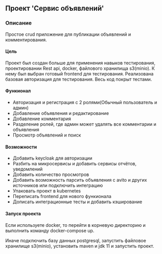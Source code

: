<h2>Проект 'Сервис объявлений'</h2>

<h3>Описание</h3>
<p>Простое crud приложение для публикации объявлений и комментирования.</p>
<h4>Цель</h4>
Проект был создан больше для применения навыков тестирования, проектировании Rest api, docker, файлового хранилища s3(minio). К нему был выбран готовый frontend для тестирования. Реализована базовая авторизация для тестирования. Весь код покрыт тестами.

<h4>
  Функионал
</h4>
<ul>
  <li>Авторизация и регистрация с 2 ролями(Обычный пользователь и админ)</li>
  <li>Добавление объявления и редактирование</li>
  <li>Добавление комментария</li>
  <li>Разделение ролей, где админ может удалять все комментарии и объявления</li>
  <li>Просмотр объявлений и поиск</li>
</ul>

<h4>
  Возможности
</h4>
<ul>
  <li>Добавить keycloak для авторизации</li>
  <li>Разбить на микросервисы и добавить сервисы отчётов, уведомлений</li>
  <li>Добавить количество просмотров</li>
  <li>Добавить возможность парсить объявления с avito и других источников или подключить интеграцию</li>
  <li>Упаковать проект в kubernetes</li>
  <li>Переписать frontend для нового функионала</li>
  <li>Дописать интеграционные тесты и добавить кэширование</li>
</ul>


<h4>Запуск проекта</h4>
<p>Если используете docker, то перейти в корневую директорию и выполнить команду docker-compose up.</p>
<p>Иначе подключить базу данных postgresql, запустить файловое хранилище s3(minio), установить maven и jdk 11 и запустить проект.</p>
